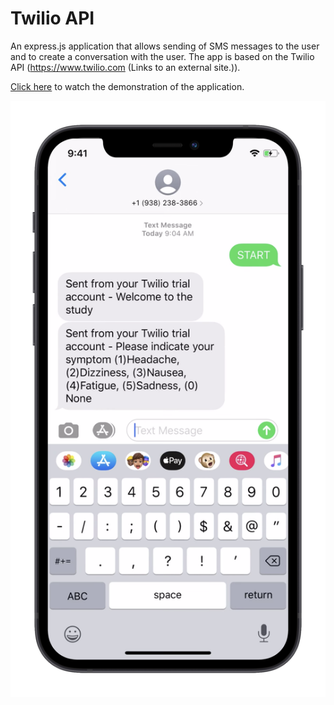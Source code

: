 # Twilio API

An express.js application that allows sending of SMS messages to the user and to create a conversation with the user. The app is based on the Twilio API (https://www.twilio.com (Links to an external site.)).

[Click here](https://www.youtube.com/watch?v=iuR0kd2L2BM) to watch the demonstration of the application.

![](Twilio-mockup.png)



